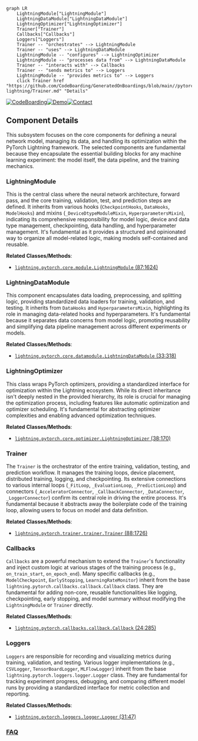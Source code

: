 ```mermaid
graph LR
    LightningModule["LightningModule"]
    LightningDataModule["LightningDataModule"]
    LightningOptimizer["LightningOptimizer"]
    Trainer["Trainer"]
    Callbacks["Callbacks"]
    Loggers["Loggers"]
    Trainer -- "orchestrates" --> LightningModule
    Trainer -- "uses" --> LightningDataModule
    LightningModule -- "configures" --> LightningOptimizer
    LightningModule -- "processes data from" --> LightningDataModule
    Trainer -- "interacts with" --> Callbacks
    Trainer -- "sends metrics to" --> Loggers
    LightningModule -- "provides metrics to" --> Loggers
    click Trainer href "https://github.com/CodeBoarding/GeneratedOnBoardings/blob/main//pytorch-lightning/Trainer.md" "Details"
```
[![CodeBoarding](https://img.shields.io/badge/Generated%20by-CodeBoarding-9cf?style=flat-square)](https://github.com/CodeBoarding/GeneratedOnBoardings)[![Demo](https://img.shields.io/badge/Try%20our-Demo-blue?style=flat-square)](https://www.codeboarding.org/demo)[![Contact](https://img.shields.io/badge/Contact%20us%20-%20contact@codeboarding.org-lightgrey?style=flat-square)](mailto:contact@codeboarding.org)

## Component Details

This subsystem focuses on the core components for defining a neural network model, managing its data, and handling its optimization within the PyTorch Lightning framework. The selected components are fundamental because they encapsulate the essential building blocks for any machine learning experiment: the model itself, the data pipeline, and the training mechanics.

### LightningModule
This is the central class where the neural network architecture, forward pass, and the core training, validation, test, and prediction steps are defined. It inherits from various hooks (`CheckpointHooks`, `DataHooks`, `ModelHooks`) and mixins (`_DeviceDtypeModuleMixin`, `HyperparametersMixin`), indicating its comprehensive responsibility for model logic, device and data type management, checkpointing, data handling, and hyperparameter management. It's fundamental as it provides a structured and opinionated way to organize all model-related logic, making models self-contained and reusable.


**Related Classes/Methods**:

- <a href="https://github.com/Lightning-AI/pytorch-lightning/blob/master/src/lightning/pytorch/core/module.py#L87-L1624" target="_blank" rel="noopener noreferrer">`lightning.pytorch.core.module.LightningModule` (87:1624)</a>


### LightningDataModule
This component encapsulates data loading, preprocessing, and splitting logic, providing standardized data loaders for training, validation, and testing. It inherits from `DataHooks` and `HyperparametersMixin`, highlighting its role in managing data-related hooks and hyperparameters. It's fundamental because it separates data concerns from model logic, promoting reusability and simplifying data pipeline management across different experiments or models.


**Related Classes/Methods**:

- <a href="https://github.com/Lightning-AI/pytorch-lightning/blob/master/src/lightning/pytorch/core/datamodule.py#L33-L318" target="_blank" rel="noopener noreferrer">`lightning.pytorch.core.datamodule.LightningDataModule` (33:318)</a>


### LightningOptimizer
This class wraps PyTorch optimizers, providing a standardized interface for optimization within the Lightning ecosystem. While its direct inheritance isn't deeply nested in the provided hierarchy, its role is crucial for managing the optimization process, including features like automatic optimization and optimizer scheduling. It's fundamental for abstracting optimizer complexities and enabling advanced optimization techniques.


**Related Classes/Methods**:

- <a href="https://github.com/Lightning-AI/pytorch-lightning/blob/master/src/lightning/pytorch/core/optimizer.py#L38-L170" target="_blank" rel="noopener noreferrer">`lightning.pytorch.core.optimizer.LightningOptimizer` (38:170)</a>


### Trainer
The `Trainer` is the orchestrator of the entire training, validation, testing, and prediction workflow. It manages the training loops, device placement, distributed training, logging, and checkpointing. Its extensive connections to various internal loops (`_FitLoop`, `_EvaluationLoop`, `_PredictionLoop`) and connectors (`_AcceleratorConnector`, `_CallbackConnector`, `_DataConnector`, `_LoggerConnector`) confirm its central role in driving the entire process. It's fundamental because it abstracts away the boilerplate code of the training loop, allowing users to focus on model and data definition.


**Related Classes/Methods**:

- <a href="https://github.com/Lightning-AI/pytorch-lightning/blob/master/src/lightning/pytorch/trainer/trainer.py#L88-L1726" target="_blank" rel="noopener noreferrer">`lightning.pytorch.trainer.trainer.Trainer` (88:1726)</a>


### Callbacks
`Callbacks` are a powerful mechanism to extend the `Trainer`'s functionality and inject custom logic at various stages of the training process (e.g., `on_train_start`, `on_epoch_end`). Many specific callbacks (e.g., `ModelCheckpoint`, `EarlyStopping`, `LearningRateMonitor`) inherit from the base `lightning.pytorch.callbacks.callback.Callback` class. They are fundamental for adding non-core, reusable functionalities like logging, checkpointing, early stopping, and model summary without modifying the `LightningModule` or `Trainer` directly.


**Related Classes/Methods**:

- <a href="https://github.com/Lightning-AI/pytorch-lightning/blob/master/src/lightning/pytorch/callbacks/callback.py#L24-L285" target="_blank" rel="noopener noreferrer">`lightning.pytorch.callbacks.callback.Callback` (24:285)</a>


### Loggers
`Loggers` are responsible for recording and visualizing metrics during training, validation, and testing. Various logger implementations (e.g., `CSVLogger`, `TensorBoardLogger`, `MLFlowLogger`) inherit from the base `lightning.pytorch.loggers.logger.Logger` class. They are fundamental for tracking experiment progress, debugging, and comparing different model runs by providing a standardized interface for metric collection and reporting.


**Related Classes/Methods**:

- <a href="https://github.com/Lightning-AI/pytorch-lightning/blob/master/src/lightning/pytorch/loggers/logger.py#L31-L47" target="_blank" rel="noopener noreferrer">`lightning.pytorch.loggers.logger.Logger` (31:47)</a>




### [FAQ](https://github.com/CodeBoarding/GeneratedOnBoardings/tree/main?tab=readme-ov-file#faq)